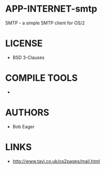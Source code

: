 # APP-INTERNET-smtp
SMTP - a simple SMTP client for OS/2

LICENSE
===============
* BSD 3-Clauses

COMPILE TOOLS
===============
* 
 
AUTHORS
===============
* Bob Eager

LINKS
===============
* http://www.tavi.co.uk/os2pages/mail.html
